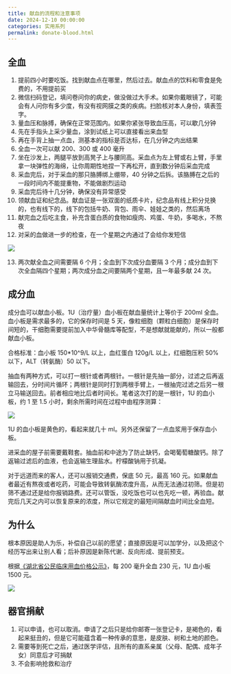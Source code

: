 ```yaml
---
title: 献血的流程和注意事项
date: 2024-12-10 00:00:00
categories: 实用系列
permalink: donate-blood.html
---
```


## 全血

1. 提前四小时要吃饭。找到献血点在哪里，然后过去。献血点的饮料和零食是免费的，不用提前买
2. 微信扫码登记，填问卷问你的病史，做没做过大手术。如果你戴眼镜了，可能会有人问你有多少度，有没有视网膜之类的疾病。扫脸核对本人身份，填表签字。
3. 量血压和脉搏，确保在正常范围内。如果你紧张导致血压高，可以歇几分钟
4. 先在手指头上采少量血，涂到试纸上可以直接看出来血型
5. 再在手背上抽一点血，测基本的指标是否达标，在几分钟之内出结果
6. 全血一次可以献 200、300 或 400 毫升
7. 坐在沙发上，两腿平放到高凳子上与腰同高。采血点为左上臂或右上臂，手里拿一块弹性的海绵，让你周期性地捏一下再松开，直到数分钟后采血完成
8. 采血完后，对于采血的那只胳膊绑上绷带，40 分钟之后拆。该胳膊在之后的一段时间内不能提重物，不能做剧烈运动
9. 采血完后待十几分钟，确保没有异常感受
10. 领献血证和纪念品。献血证是一张双面的纸质卡片，纪念品有线上积分兑换的，也有线下的，线下的包括牛奶、背包、雨伞、娃娃之类的，然后离场
11. 献完血之后吃主食，补充含蛋白质的食物如瘦肉、鸡蛋、牛奶，多喝水，不熬夜
12. 对采的血做进一步的检查，在一个星期之内通过了会给你发短信

<img src="/blog/images/donate-blood-1.webp">

13. 两次献全血之间需要隔 6 个月；全血到下次成分血要隔 3 个月；成分血到下次全血隔四个星期；两次成分血之间要隔两个星期，且一年最多献 24 次。

## 成分血

成分血可以献血小板。1U（治疗量）血小板在献血量统计上等价于 200ml 全血。血小板是需求最多的，它的保存时间是 5 天，像粒细胞（颗粒白细胞）是保存时间短的，干细胞需要提前加入中华骨髓库等配型，不是想献就能献的，所以一般都献血小板。

合格标准：血小板 150\*10^9/L 以上，血红蛋白 120g/L 以上，红细胞压积 50% 以下，ALT（转氨酶）50 以下。

抽血有两种方式，可以打一根针或者两根针。一根针是先抽一部分，过滤之后再返输回去，分时间片循环；两根针是同时打到两根手臂上，一根抽完过滤之后另一根立马输送回去。前者相应地比后者时间长。笔者这次打的是一根针，1U 的血小板，约 1 至 1.5 小时，剩余所需时间在过程中由程序测算：

<img src="/blog/images/platelet-collection.webp">

1U 的血小板是黄色的，看起来就几十 ml。另外还保留了一点血浆用于保存血小板。

进采血的屋子前需要戴鞋套。抽血前和中途为了防止缺钙，会喝葡萄糖酸钙。除了返输过滤后的血液，也会返输生理盐水。柠檬酸钠用于抗凝。

对于远道而来的客人，还可以报销交通费，保底 50 元，最高 160 元。如果献血者最近有熬夜或者吃药，可能会导致转氨酶浓度升高，从而无法通过初筛。但是初筛不通过还是给你报销路费。还可以管饭，没吃饭也可以也先吃一顿，再验血。献完后几天之内可以恢复原来的浓度，所以它规定的最短间隔献血时间比全血短。

## 为什么

根本原因是助人为乐，补偿自己以前的愿望；直接原因是可以加学分，以及把这个经历写出来让别人看；后补原因是新陈代谢、反向形成、提前预支。

根据[《湖北省公民临床用血价格公示》](https://www.whblood.org.cn/common/onlyArticle/565557196893458432)，每 200 毫升全血 230 元，1U 血小板 1500 元。

<img src="/blog/images/donate-blood-2.webp">

## 器官捐献

1. 可以申请，也可以取消。申请了之后只是给你邮寄一张登记卡，是褐色的，看起来挺丑的，但是它可能蕴含着一种传承的意思，是皮肤、树和土地的颜色。
2. 需要等到死亡之后，通过医学评估，且所有的直系亲属（父母、配偶、成年子女）同意后才可捐献
3. 不会影响抢救和治疗
